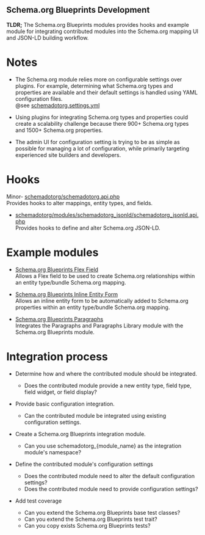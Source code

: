 Schema.org Blueprints Development
---------------------------------

**TLDR;** The Schema.org Blueprints modules provides hooks and example module 
for integrating contributed modules into the Schema.org mapping UI and JSON-LD 
building workflow.


# Notes

- The Schema.org module relies more on configurable settings over plugins.
  For example, determining what Schema.org types and properties are available 
  and their default settings is handled using YAML configuration files.  
  @see [schemadotorg.settings.yml](https://git.drupalcode.org/project/schemadotorg/-/blob/1.0.x/config/install/schemadotorg.settings.yml)

- Using plugins for integrating Schema.org types and properties could create a 
  scalability challenge because there 900+ Schema.org types and 
  1500+ Schema.org properties. 

- The admin UI for configuration setting is trying to be as simple as possible 
  for managing a lot of configuration, while primarily targeting experienced 
  site builders and developers.


# Hooks

Minor- [schemadotorg/schemadotorg.api.php](https://git.drupalcode.org/project/schemadotorg/-/blob/1.0.x/schemadotorg.api.php)  
  Provides hooks to alter mappings, entity types, and fields.

- [schemadotorg/modules/schemadotorg_jsonld/schemadotorg_jsonld.api.php](https://git.drupalcode.org/project/schemadotorg/-/blob/1.0.x/modules/schemadotorg_jsonld/schemadotorg_jsonld.api.php)  
  Provides hooks to define and alter Schema.org JSON-LD.


# Example modules

- [Schema.org Blueprints Flex Field](https://git.drupalcode.org/project/schemadotorg/-/tree/1.0.x/modules/schemadotorg_flexfield)  
  Allows a Flex field to be used to create Schema.org relationships within an 
  entity type/bundle Schema.org mapping.

- [Schema.org Blueprints Inline Entity Form](https://git.drupalcode.org/project/schemadotorg/-/tree/1.0.x/modules/schemadotorg_inline_entity_form)  
  Allows an inline entity form to be automatically added to Schema.org 
  properties within an entity type/bundle Schema.org mapping.

- [Schema.org Blueprints Paragraphs](https://git.drupalcode.org/project/schemadotorg/-/tree/1.0.x/modules/schemadotorg_paragraphs)    
  Integrates the Paragraphs and Paragraphs Library module with the Schema.org 
  Blueprints module.


# Integration process

- Determine how and where the contributed module should be integrated.
  - Does the contributed module provide a new entity type, field type, field widget, 
    or field display?

- Provide basic configuration integration.
  - Can the contributed module be integrated using existing configuration settings.

- Create a Schema.org Blueprints integration module.
  - Can you use schemadotorg_{module_name} as the integration module's 
    namespace?
 
- Define the contributed module's configuration settings
  - Does the contributed module need to alter the default configuration settings?
  - Does the contributed module need to provide configuration settings?

- Add test coverage
  - Can you extend the Schema.org Blueprints base test classes?
  - Can you extend the Schema.org Blueprints test trait?
  - Can you copy exists Schema.org Blueprints tests?

